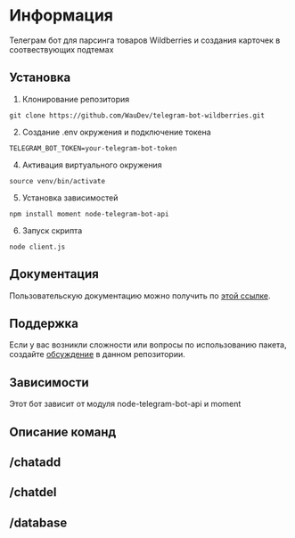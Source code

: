# Информация
Телеграм бот для парсинга товаров Wildberries и создания карточек в соотвествующих подтемах <!-- описание репозитория -->

<!--Установка-->
## Установка 

1. Клонирование репозитория 

```git clone https://github.com/WauDev/telegram-bot-wildberries.git```

2. Создание .env окружения и подключение токена

```TELEGRAM_BOT_TOKEN=your-telegram-bot-token```

4. Активация виртуального окружения

```source venv/bin/activate```

5. Установка зависимостей

```npm install moment node-telegram-bot-api```

6. Запуск скрипта

```node client.js```

<!--Пользовательская документация-->
## Документация
Пользовательскую документацию можно получить по [этой ссылке](./docs/ru/index.md).

[Релизы бота]: https://github.com/WauDev/Oxygen/releases

<!--Поддержка-->
## Поддержка
Если у вас возникли сложности или вопросы по использованию пакета, создайте 
[обсуждение](https://github.com/WauDev/telegram-bot-wildberries/issues/new/choose) в данном репозитории.

<!--зависимости-->
## Зависимости
Этот бот зависит от модуля node-telegram-bot-api и moment

<!--описание команд-->
## Описание команд
## /chatadd
## /chatdel
## /database
